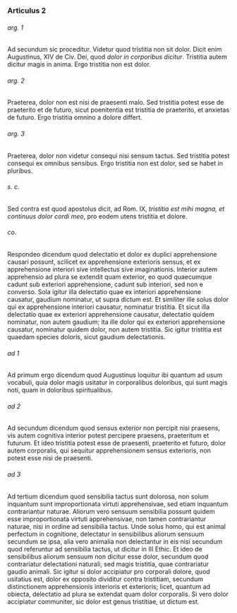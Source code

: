 ### Articulus 2

###### arg. 1
Ad secundum sic proceditur. Videtur quod tristitia non sit dolor. Dicit enim Augustinus, XIV de Civ. Dei, quod *dolor in corporibus dicitur*. Tristitia autem dicitur magis in anima. Ergo tristitia non est dolor.

###### arg. 2
Praeterea, dolor non est nisi de praesenti malo. Sed tristitia potest esse de praeterito et de futuro, sicut poenitentia est tristitia de praeterito, et anxietas de futuro. Ergo tristitia omnino a dolore differt.

###### arg. 3
Praeterea, dolor non videtur consequi nisi sensum tactus. Sed tristitia potest consequi ex omnibus sensibus. Ergo tristitia non est dolor, sed se habet in pluribus.

###### s. c.
Sed contra est quod apostolus dicit, ad Rom. IX, *tristitia est mihi magna, et continuus dolor cordi meo*, pro eodem utens tristitia et dolore.

###### co.
Respondeo dicendum quod delectatio et dolor ex duplici apprehensione causari possunt, scilicet ex apprehensione exterioris sensus, et ex apprehensione interiori sive intellectus sive imaginationis. Interior autem apprehensio ad plura se extendit quam exterior, eo quod quaecumque cadunt sub exteriori apprehensione, cadunt sub interiori, sed non e converso. Sola igitur illa delectatio quae ex interiori apprehensione causatur, gaudium nominatur, ut supra dictum est. Et similiter ille solus dolor qui ex apprehensione interiori causatur, nominatur tristitia. Et sicut illa delectatio quae ex exteriori apprehensione causatur, delectatio quidem nominatur, non autem gaudium; ita ille dolor qui ex exteriori apprehensione causatur, nominatur quidem dolor, non autem tristitia. Sic igitur tristitia est quaedam species doloris, sicut gaudium delectationis.

###### ad 1
Ad primum ergo dicendum quod Augustinus loquitur ibi quantum ad usum vocabuli, quia dolor magis usitatur in corporalibus doloribus, qui sunt magis noti, quam in doloribus spiritualibus.

###### ad 2
Ad secundum dicendum quod sensus exterior non percipit nisi praesens, vis autem cognitiva interior potest percipere praesens, praeteritum et futurum. Et ideo tristitia potest esse de praesenti, praeterito et futuro, dolor autem corporalis, qui sequitur apprehensionem sensus exterioris, non potest esse nisi de praesenti.

###### ad 3
Ad tertium dicendum quod sensibilia tactus sunt dolorosa, non solum inquantum sunt improportionata virtuti apprehensivae, sed etiam inquantum contrariantur naturae. Aliorum vero sensuum sensibilia possunt quidem esse improportionata virtuti apprehensivae, non tamen contrariantur naturae, nisi in ordine ad sensibilia tactus. Unde solus homo, qui est animal perfectum in cognitione, delectatur in sensibilibus aliorum sensuum secundum se ipsa, alia vero animalia non delectantur in eis nisi secundum quod referuntur ad sensibilia tactus, ut dicitur in III Ethic. Et ideo de sensibilibus aliorum sensuum non dicitur esse dolor, secundum quod contrariatur delectationi naturali, sed magis tristitia, quae contrariatur gaudio animali. Sic igitur si dolor accipiatur pro corporali dolore, quod usitatius est, dolor ex opposito dividitur contra tristitiam, secundum distinctionem apprehensionis interioris et exterioris; licet, quantum ad obiecta, delectatio ad plura se extendat quam dolor corporalis. Si vero dolor accipiatur communiter, sic dolor est genus tristitiae, ut dictum est.

